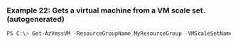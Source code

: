 
### Example 22: Gets a virtual machine from a VM scale set. (autogenerated)
```powershell
PS C:\> Get-AzVmssVM -ResourceGroupName MyResourceGroup -VMScaleSetName {VMScaleSetName}


